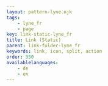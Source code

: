 ```yaml
---
layout: pattern-lyne.njk
tags: 
    - lyne_fr
    - page
key: link-static-lyne_fr
title: Link (Static)
parent: link-folder-lyne_fr
keywords: link, icon, split, action
order: 350
availablelanguages: 
    - de
    - en
---
```

